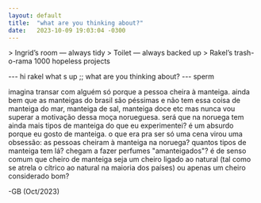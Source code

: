 ```yaml
---
layout: default
title:  "what are you thinking about?"
date:   2023-10-09 19:03:04 -0300
---
```

  
\> Ingrid’s room — always tidy
\> Toilet — always backed up 
\> Rakel’s trash-o-rama 1000 hopeless projects 
  
--- hi rakel what s up ;; what are you thinking about?
--- sperm 
  
imagina transar com alguém só porque a pessoa cheira à manteiga. ainda bem que as manteigas do brasil são péssimas e não tem essa coisa de manteiga do mar, manteiga de sal, manteiga doce etc mas nunca vou superar a motivação dessa moça norueguesa. será que na noruega tem ainda mais tipos de manteiga do que eu experimentei? é um absurdo porque eu gosto de manteiga. o que era pra ser só uma cena virou uma obsessão: as pessoas cheiram à manteiga na noruega? quantos tipos de manteiga tem lá? chegam a fazer perfumes "amanteigados"? é de senso comum que cheiro de manteiga seja um cheiro ligado ao natural (tal como se atrela o cítrico ao natural na maioria dos países) ou apenas um cheiro considerado bom?
  
-GB (Oct/2023)
